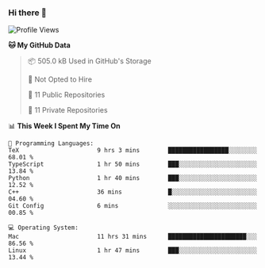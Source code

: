 ### Hi there 👋

<!--
**huayuan4396/huayuan4396** is a ✨ _special_ ✨ repository because its `README.md` (this file) appears on your GitHub profile.

Here are some ideas to get you started:

- 🔭 I’m currently working on ...
- 🌱 I’m currently learning ...
- 👯 I’m looking to collaborate on ...
- 🤔 I’m looking for help with ...
- 💬 Ask me about ...
- 📫 How to reach me: ...
- 😄 Pronouns: ...
- ⚡ Fun fact: ...
-->

<!--START_SECTION:waka-->
![Profile Views](http://img.shields.io/badge/Profile%20Views-0-blue)

**🐱 My GitHub Data** 

> 📦 505.0 kB Used in GitHub's Storage 
 > 
> 🚫 Not Opted to Hire
 > 
> 📜 11 Public Repositories 
 > 
> 🔑 11 Private Repositories 
 > 
📊 **This Week I Spent My Time On** 

```text
💬 Programming Languages: 
TeX                      9 hrs 3 mins        █████████████████░░░░░░░░   68.01 % 
TypeScript               1 hr 50 mins        ███░░░░░░░░░░░░░░░░░░░░░░   13.84 % 
Python                   1 hr 40 mins        ███░░░░░░░░░░░░░░░░░░░░░░   12.52 % 
C++                      36 mins             █░░░░░░░░░░░░░░░░░░░░░░░░   04.60 % 
Git Config               6 mins              ░░░░░░░░░░░░░░░░░░░░░░░░░   00.85 % 

💻 Operating System: 
Mac                      11 hrs 31 mins      ██████████████████████░░░   86.56 % 
Linux                    1 hr 47 mins        ███░░░░░░░░░░░░░░░░░░░░░░   13.44 % 
```


<!--END_SECTION:waka-->

